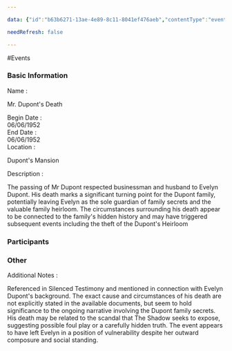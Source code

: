 ```yaml
---

data: {"id":"b63b6271-13ae-4e89-8c11-8041ef476aeb","contentType":"events","name":"Mr Dupont's death","color":"#3167d3","template":{"BasicInformation":{"type":"group","label":"Basic Information","fields":{"Name":{"type":"text","value":"<p>Mr. Dupont's Death</p>","required":true},"BeginDate":{"type":"date","value":"1952-06-06T00:00:00.000Z"},"EndDate":{"type":"date","value":"1952-06-06T00:00:00.000Z"},"Location":{"type":"text","value":"<p>Dupont's Mansion</p>"},"Description":{"type":"textarea","value":"<p>The passing of Mr Dupont respected businessman and husband to Evelyn Dupont. His death marks a significant turning point for the Dupont family, potentially leaving Evelyn as the sole guardian of family secrets and the valuable family heirloom. The circumstances surrounding his death appear to be connected to the family's hidden history and may have triggered subsequent events including the theft of the Dupont's Heirloom</p>"}}},"Participants":{"type":"group","label":"Participants","fields":{"AssociatedCharacters":{"type":"array:text","value":[]}}},"Other":{"type":"group","label":"Other","fields":{"AdditionalNotes":{"type":"textarea","value":"<p>Referenced in Silenced Testimony and mentioned in connection with Evelyn Dupont's background. The exact cause and circumstances of his death are not explicitly stated in the available documents, but seem to hold significance to the ongoing narrative involving the Dupont family secrets. His death may be related to the scandal that The Shadow seeks to expose, suggesting possible foul play or a carefully hidden truth. The event appears to have left Evelyn in a position of vulnerability despite her outward composure and social standing.</p>"}}}}}

needRefresh: false

---
```


#Events

<div class="section level-3"><h3 class="section-header">Basic Information</h3><div class="section-content"><div class="content-container"><div class="field-container field-type-text"><div class="field-label">Name : </div><div class="field-value text-value"><p>Mr. Dupont's Death</p></div></div><div class="field-container field-type-date"><div class="field-label">Begin Date : </div><div class="field-value date-value">06/06/1952</div></div><div class="field-container field-type-date"><div class="field-label">End Date : </div><div class="field-value date-value">06/06/1952</div></div><div class="field-container field-type-text"><div class="field-label">Location : </div><div class="field-value text-value"><p>Dupont's Mansion</p></div></div><div class="field-container field-type-textarea"><div class="field-label">Description : </div><div class="field-value"><div class="content-creation-textarea"><p>The passing of Mr Dupont respected businessman and husband to Evelyn Dupont. His death marks a significant turning point for the Dupont family, potentially leaving Evelyn as the sole guardian of family secrets and the valuable family heirloom. The circumstances surrounding his death appear to be connected to the family's hidden history and may have triggered subsequent events including the theft of the Dupont's Heirloom</p></div></div></div></div></div></div><div class="section-separator"></div><div class="section level-3"><h3 class="section-header">Participants</h3><div class="section-content"><div class="content-container"></div></div></div><div class="section-separator"></div><div class="section level-3"><h3 class="section-header">Other</h3><div class="section-content"><div class="content-container"><div class="field-container field-type-textarea"><div class="field-label">Additional Notes : </div><div class="field-value"><div class="content-creation-textarea"><p>Referenced in Silenced Testimony and mentioned in connection with Evelyn Dupont's background. The exact cause and circumstances of his death are not explicitly stated in the available documents, but seem to hold significance to the ongoing narrative involving the Dupont family secrets. His death may be related to the scandal that The Shadow seeks to expose, suggesting possible foul play or a carefully hidden truth. The event appears to have left Evelyn in a position of vulnerability despite her outward composure and social standing.</p></div></div></div></div></div></div><div class="section-separator"></div>